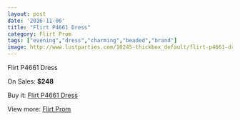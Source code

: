 ```yaml
---
layout: post
date: '2016-11-06'
title: "Flirt P4661 Dress"
category: Flirt Prom
tags: ["evening","dress","charming","beaded","brand"]
image: http://www.lustparties.com/10245-thickbox_default/flirt-p4661-dress.jpg
---
```

Flirt P4661 Dress

On Sales: **$248**
<a href="https://www.lustparties.com/en/flirt-prom/3493-flirt-p4661-dress.html"><amp-img layout="responsive" width="600" height="600" src="//www.lustparties.com/10245-thickbox_default/flirt-p4661-dress.jpg" alt="Flirt P4661 Dress 0" /></a>
<a href="https://www.lustparties.com/en/flirt-prom/3493-flirt-p4661-dress.html"><amp-img layout="responsive" width="600" height="600" src="//www.lustparties.com/10246-thickbox_default/flirt-p4661-dress.jpg" alt="Flirt P4661 Dress 1" /></a>
<a href="https://www.lustparties.com/en/flirt-prom/3493-flirt-p4661-dress.html"><amp-img layout="responsive" width="600" height="600" src="//www.lustparties.com/10247-thickbox_default/flirt-p4661-dress.jpg" alt="Flirt P4661 Dress 2" /></a>
<a href="https://www.lustparties.com/en/flirt-prom/3493-flirt-p4661-dress.html"><amp-img layout="responsive" width="600" height="600" src="//www.lustparties.com/10248-thickbox_default/flirt-p4661-dress.jpg" alt="Flirt P4661 Dress 3" /></a>
<a href="https://www.lustparties.com/en/flirt-prom/3493-flirt-p4661-dress.html"><amp-img layout="responsive" width="600" height="600" src="//www.lustparties.com/10249-thickbox_default/flirt-p4661-dress.jpg" alt="Flirt P4661 Dress 4" /></a>

Buy it: [Flirt P4661 Dress](https://www.lustparties.com/en/flirt-prom/3493-flirt-p4661-dress.html "Flirt P4661 Dress")

View more: [Flirt Prom](https://www.lustparties.com/en/13-flirt-prom "Flirt Prom")